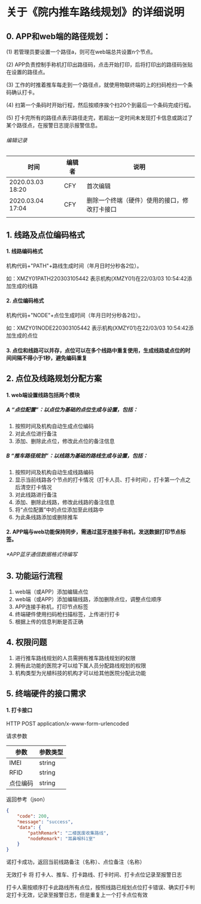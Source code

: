 # 关于《院内推车路线规划》的详细说明

## 0. APP和web端的路径规划：

(1) 若管理员要设置一个路径a，则可在web端总共设置n个节点。

(2) APP负责控制手称机打印出路径码，点击开始打印，后将打印出的路径码张贴在设置的路径点。

(3) 工作的时推着推车每走到一个路径点，就使用物联终端的上的扫码枪扫一个条码确认打卡。

(4) 扫第一个条码时开始行程，然后按顺序挨个扫20个到最后一个条码完成行程。

(5) 打卡完所有的路径点表示路径走完，若超出一定时间未发现打卡信息或跳过了某个路径点，在报警日志提示报警信息。

###### 编辑记录

| 时间             | 编辑者 | 说明                                         |
| ---------------- | ------ | -------------------------------------------- |
| 2020.03.03 18:20 | CFY    | 首次编辑                                     |
| 2020.03.04 17:04 | CFY    | 删除一个终端（硬件）使用的接口，修改打卡接口 |
|                  |        |                                              |

## 1. 线路及点位编码格式

#### 1. 线路编码格式

机构代码+"PATH"+路线生成时间（年月日时分秒各2位）。

如：XMZY01PATH220303105442 表示机构(XMZY01)在22/03/03 10:54:42添加生成的线路

#### 2. 点位编码格式

机构代码+"NODE"+点位生成时间（年月日时分秒各2位）。

如：XMZY01NODE220303105442 表示机构(XMZY01)在22/03/03 10:54:42添加生成的点位

#### 3. 点位和线路可以并存，点位可以在多个线路中重复使用，生成线路或点位的时间间隔不得小于1秒，避免编码重复

## 2. 点位及线路规划分配方案

#### 1. web端设置线路包括两个模块

##### A “点位配置”：以点位为基础的点位生成与设置，包括：

1. 按照时间及机构自动生成点位编码
1. 对此点位进行备注
1. 添加、删除此点位，修改此点位的备注信息

##### B “推车路径规划”：以线路为基础的路线生成与设置，包括：

1. 按照时间及机构自动生成线路编码
1. 显示当前线路各个节点的打卡情况（打卡人员、打卡时间），打卡第一个点之后清空打卡情况
2. 对此线路进行备注
3. 添加、删除此线路，修改此线路的备注信息
4. 将“点位配置”中的点位添加至此线路中
6. 为此条线路添加或删除推车

#### 2. APP端与web功能保持同步，需通过蓝牙连接手称机，发送数据打印节点标签。

###### *APP蓝牙通信数据格式待编写

## 3. 功能运行流程

1. web端（或APP）添加编辑点位
2. web端（或APP）添加编辑线路，添加删除点位，调整点位顺序
3. APP连接手称机，打印节点标签
4. 终端硬件使用扫码枪扫描标签，上传进行打卡
5. 根据上传的信息判断是否正确

## 4. 权限问题

1. 进行推车路线规划的人员需拥有推车路线规划的权限
2. 拥有此功能的医院才可以给下属人员分配路线规划的权限
3. 机构类型为光植科技的机构才可以给其他医院分配此功能

## 5. 终端硬件的接口需求

#### 1. 打卡接口

HTTP POST application/x-www-form-urlencoded

请求参数

| 参数     | 参数类型 |
| -------- | -------- |
| IMEI     | string   |
| RFID     | string   |
| 点位编码 | string   |

返回参考（json）

~~~json
{
	"code": 200,
	"message": "success",
	"data": {
		"pathRemark": "二楼医废收集路线",
		"nodeRemark": "耳鼻喉科1室"
	}
}
~~~

诺打卡成功，返回当前线路备注（名称）、点位备注（名称）

无效打卡 将 打卡人、推车、打卡路线、打卡时间、打卡点位记录至报警日志

打卡人需按顺序打卡此路线所有点位，按照线路已规划点位打卡错误、确实打卡判定打卡无效，记录至报警日志，但是重复上一个打卡点位有效
